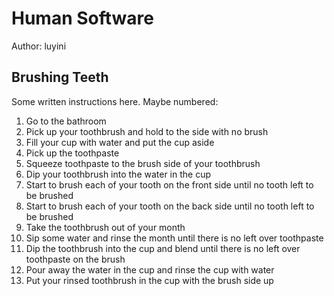 # Human Software

Author: luyini

## Brushing Teeth

Some written instructions here. Maybe numbered:

  1. Go to the bathroom
  2. Pick up your toothbrush and hold to the side with no brush
  3. Fill your cup with water and put the cup aside
  4. Pick up the toothpaste
  5. Squeeze toothpaste to the brush side of your toothbrush 
  6. Dip your toothbrush into the water in the cup
  7. Start to brush each of your tooth on the front side until no tooth left to be brushed
  8. Start to brush each of your tooth on the back side until no tooth left to be brushed 
  9. Take the toothbrush out of your month 
  10. Sip some water and rinse the month until there is no left over toothpaste
  11. Dip the toothbrush into the cup and blend until there is no left over toothpaste on the brush
  12. Pour away the water in the cup and rinse the cup with water 
  13. Put your rinsed toothbrush in the cup with the brush side up
